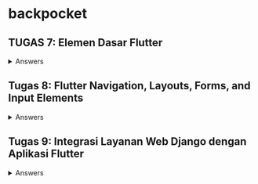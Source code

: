 # backpocket

## TUGAS 7: Elemen Dasar Flutter
<details>
<summary>Answers</summary> 
   
### 1. Apa perbedaan utama antara stateless dan stateful widget dalam konteks pengembangan aplikasi Flutter?
   Stateless widget tidak pernah berubah sehingga tidak bergantung pada apapun selain informasi tentang konfigurasinya; Contohnya adalah **Icon**, **IconButton**, dan **Text**

   Stateful widget bersifat dinamis karena dapat mengubah wujudnya setelah dipicu oleh _events_ yang dilakukan oleh user atau saat menerima data; Contohnya adalah **Checkbox**, **Radio**, **Slider**,         **InkWell**, **Form**,dan **TextField**
   
   
### 2. Sebutkan seluruh widget yang kamu gunakan untuk menyelesaikan tugas ini dan jelaskan fungsinya masing-masing.
   - MyApp (Class)
    Sebuah StatelessWidget yang merupakan root (akar) dari aplikasi. Ini adalah widget yang pertama kali dijalankan saat aplikasi dimulai. Widget ini digunakan untuk mengonfigurasi aplikasi, mengatur        tema serta halaman utama, dan merupakan widget yang paling awal dijalankan saat aplikasi di-run.

  - MaterialApp (Widget)
    Widget yang mengonfigurasi aplikasi Flutter dengan berbagai pengaturan. Contohnya untuk mengatur judul aplikasi, tema, dan halaman utama.
  
  - theme (ThemeData)
    Properti yang mengatur tema visual aplikasi, termasuk palet warna, tampilan, dan gaya.
  
  - colorScheme (ColorScheme)
    Properti yang mengatur palet warna untuk tema aplikasi
  
  - home (Widget)
    Properti yang mengatur halaman utama (root) aplikasi, yaitu MyHomePage.
  
  - MyHomePage (Class)
    StatelessWidget yang menjadi halaman utama home page aplikasi
  
  - Scaffold (Widget)
    Widget yang mengatur struktur dasar halaman.
  
  - AppBar (Widget)
    Widget yang menampilkan bar di lokasi paling atas halaman dengan judul 'backpocket'
  
  - SingleChildScrollView (Widget)
    Sebuah wrapper yang memungkinkan kontennya dapat digulir. Ini berguna saat ada konten yang lebih panjang dari layar.
  
  - Padding (Widget)
    Digunakan untuk menambahkan padding di sekitar konten widget lain
  
  - Column (Widget)
    Digunakan untuk menampilkan widget-child secara vertikal
  
  - Text (Widget)
    Widget untuk menampilkan teks
  
  - GridView.count (Widget)
    Widget untuk menampilkan grid layout dengan jumlah kolom yang tetap. Digunakan untuk menampilkan daftar item toko.
  
  - ShopCard (Class)
    StatelessWidget yang berwujud dan berfungsi sebagai tombol untuk diklik
  
  - Material (Widget)
    mengatur warna latar belakang.
  
  - InkWell (Widget)
    membuat area yang memperbolehkan user untuk mengeklik kartu dan menampilkan pesan Snackbar.
  
  - Icon (Widget)
    menampilkan ikon pada kartu toko.
  
  - SnackBar (Widget)
    menampilkan pesan sementara (biasanya notifikasi) di bagian bawah layar ketika user mengklik item toko.
   
### 3. Jelaskan bagaimana cara kamu mengimplementasikan checklist di atas secara step-by-step (bukan hanya sekadar mengikuti tutorial)
   **+ BONUS**
   1. install Flutter untuk windows dari cmd di direktori yang mau ditempatkan oleh folder proyek
   2. masuk ke direktori proyek dan create project flutter
   3. buat file baru menu.dart dalam direktori backpocket/lib untuk membuat menu utama pada aplikasi
   4. buat class MyHomePage dan class MyHomePageState pada file menu.dart
   5. import menu.dart ke main.dart
   6. ubah menu.dart dari stateful menjadi stateless
   7. Tambah list yang berisi ShopItem agar dapat menampilkan tombol-tombol di home
   8. Set Scaffold agar format tombol dapat di-scroll, memiliki padding, dan di-set menjadi gridView
   9. buat widget stateless bernama ShopCard untuk menampilkan card dengan atribut name, icon, dan color (agar tiap ShopCard mempunyai warna yang berbeda)
```dart
class ShopItem {
  final String name;
  final IconData icon;
  final Color color;

  ShopItem(this.name, this.icon, this.color);
}
```
   10. Tambahkan argumen warna untuk masing-masing ShopCard
```dart
  final List<ShopItem> items = [
    ShopItem("View Items", Icons.checklist, (Colors.green[200])!),
    ShopItem("Add Item", Icons.add_shopping_cart, (Colors.orange[100])!),
    ShopItem("Logout", Icons.logout, (Colors.red[300])!),
  ];
```
   12. push kode ke repositori github
</details>

## Tugas 8: Flutter Navigation, Layouts, Forms, and Input Elements
<details>
<summary>Answers</summary>

### 1. Jelaskan perbedaan antara Navigator.push() dan Navigator.pushReplacement(), disertai dengan contoh mengenai penggunaan kedua metode tersebut yang tepat!
   `Navigator.push()` dan `Navigator.pushReplacement()` adalah fungsi-fungsi yang digunakkan untuk menavigasi melalui berbagai _screens_ dalam Flutter.
   
   `Navigator.push()` **menambah** _route_ baru ke atas kumpulan stack _routes_ yang sudah diatur oleh Navigator. 
   Berarti pengguna dapat menekan tombol _**back**_ untuk menutup _screen_ yang baru saja ditambah dan menuju kembali  ke _screen_ sebelumnya.
   Contoh dari penggunaan Navigator.push() adalah saat ingin menampilkan sebuah halaman _details_ mengenai sebuah _item_ dari sebuah halaman daftar _item_.

   `Navigator.pushReplacement()` **mengganti** (berarti menutup _route_ yang berada di paling atas stack dan menambah _route_ yang baru). 
   Berarti menekan tombol _**back**_ tidak dapat mengembalikan user ke halaman sebelum _screen_ yang baru karena sudah digantikkan.
   Contoh dari penggunaan Navigator.pushReplacement() adalah saat ingin menavigasi ke _screen_ baru yang tidak ada kaitan sama sekali dengan _screen_ saat ini; seperti saat User telah berhasil ter-         autentikasi dan akan diredirect ke halaman utama (User tidak dapat balik ke halaman Login lagi karena sudah tidak relevan).
   
### 2. Jelaskan masing-masing layout widget pada Flutter dan konteks penggunaannya masing-masing!

   **Container:**                  mengatur tampilan widget lainnya; Cth: padding, margin, dan background color.
   **Center:**                     menempatkan widget lainnya di tengah layar.
   **Align:**                      menempatkan widget lainnya pada posisi yang ditentukan.
   **FractionallySizedBox:**       menentukan ukuran widget anak sebagai fraksi dari ruang yang tersedia.
   **AspectRatio:**                menentukan aspek rasio widget _children_ _widgets_.      
   **Stack:**                      menumpuk widget anak di atas satu sama lain.
   **Flow:**                       menempatkan widget anak dalam bentuk aliran.
   **Wrap:**                       menempatkan widget anak dalam bentuk wrapping.

### 3. Sebutkan apa saja elemen input pada form yang kamu pakai pada tugas kali ini dan jelaskan mengapa kamu menggunakan elemen input tersebut!
   a. `TextFormField Name`:  Untuk tempat input **nama** item dengan tipe data String dari pengguna.
   
   b. `TextFormField Price`: Untuk tempat input **harga** item dengan tipe data int dari pengguna.
   
   c. `TextFormField Quantity`: Untuk tempat input **jumlah** item dengan tipe data int dari pengguna.
   
   d. `TextFormField "Description`: Untuk tempat input **deskripsi** item dengan tipe data String dari pengguna.
   
### 4. Bagaimana penerapan clean architecture pada aplikasi Flutter?
   Clean architecture adalah _blueprint_ untuk sistem modular, yang mengikuti prinsip desain _separation of concerns_. 
   gaya arsitektur ini berfokus pada **pembagian perangkat lunak ke dalam beberapa lapisan**, untuk menyederhanakan pengembangan dan pemeliharaan. 

   #### Separation of Concerns
   - **Do one thing:** Sebuah fungsi harus melakukan satu hal saja dan melakukannya dengan baik.
   - **Prinsip Tanggung Jawab Tunggal:** Sebuah metode/kelas/komponen harus memiliki satu alasan untuk berubah.
   - **Injeksi Ketergantungan:** Sebisa mungkin, ketergantungan kelas harus disediakan oleh objek di luar kelas.
   - **Arsitektur Kode**: yaitu _Clean architecture_.

<p align="center">
   <image src= "https://github.com/sorfeb/backpocket/assets/112263712/46b902bb-daa1-4fcc-8d36-4d3387fc45bf">
</p>

   #### Layers
   ##### a. **Feature Layer** - lapisan presentasi aplikasi
   lapisan ini merupakan lapisan yang paling bergantung pada framework, karena berisi UI dan penangan peristiwa UI yang menggunakan widget untuk menampilkan tampilan.
   Widget ini dikontrol oleh state menggunakan berbagai pola desain manajemen state yang digunakan dalam Flutter.
   
   - Halaman: Ini adalah halaman-halaman aplikasi kita.
   - Manajemen State: BLoC, Penyedia, GetX, dll.
   - Widget: Widget spesifik lainnya yang dibutuhkan oleh halaman kami.
   
   ##### b. **Domain Layer** - bagian paling dalam dari lapisan (tidak ada ketergantungan dengan lapisan lain) dan berisi Entitas, Kasus Penggunaan & Antarmuka Repositori.
   ditulis murni dalam Dart tanpa elemen Flutter. Alasannya adalah bahwa domain seharusnya hanya berkaitan dengan logika bisnis aplikasi. Hal ini juga memungkinkan migrasi yang mudah antar platform, 
   jika ada masalah yang muncul.
   
   - Kasus Penggunaan: Aturan-aturan bisnis khusus aplikasi
   - Entitas: Objek bisnis dari aplikasi
   - Repositori: Kelas abstrak yang mendefinisikan fungsionalitas yang diharapkan dari lapisan luar
   
   ##### c. **Data Layer**  - lapisan data aplikasi
   Modul Data, yang merupakan bagian dari lapisan terluar, bertanggung jawab untuk pengambilan data. Ini bisa dalam bentuk panggilan API ke server dan/atau basis data lokal. Modul ini juga berisi 
   implementasi repositori.
   
   - Repositori: Implementasi aktual dari repositori di lapisan Domain. Repositori bertanggung jawab untuk mengoordinasikan data dari berbagai Sumber Data.
   - Model DTO: Representasi struktur JSON yang memungkinkan kita untuk berinteraksi dengan sumber data.
   - Sumber Data: Terdiri dari Sumber Data jarak jauh dan lokal. Sumber Data jarak jauh akan melakukan permintaan HTTP pada API. Sedangkan Data Source lokal akan menyimpan data dalam cache atau 
     persist.
   - Pemeta (Mapper): Memetakan objek Entity ke Model dan sebaliknya.
   
   ##### d. **Resources and Shared Library** - dapat diakses oleh semua lapisan lainnya:
   - Sumber daya: Berisi aset (gambar, font, warna, dll), dan konfigurasi lainnya.
   - Pustaka Bersama: Berisi komponen yang dapat digunakan kembali, fungsi (navigasi, jaringan, dll), dan pustaka pihak ketiga.

   _source:_ [An Introduction to Flutter Clean Architecture](https://medium.com/ruangguru/an-introduction-to-flutter-clean-architecture-ae00154001b0)
   
### 5. Jelaskan bagaimana cara kamu mengimplementasikan checklist di atas secara step-by-step! (bukan hanya sekadar mengikuti tutorial)
   **+ BONUS**
   1. Organisir files-files dalam direktori `lib` agar rapi dengan menambahkan folder `screens` dan `widgets`.
   2. `screens` berisi `menu.dart`.
   3. `widgets` berisi `shop_card.dart` dan `left_drawer.dart`.
   4. Buat file baru bernama `itemslist_form.dart` dan isi dengan kode untuk form mendaftar item baru dan juga tambahkan list untuk menampung item yang baru ditambahkan dengan nama `formAddedItems`.
   ```dart
import 'package:flutter/material.dart';
import 'package:backpocket/widgets/left_drawer.dart';
import 'package:backpocket/widgets/item_card.dart';

List<RegisteredItem> formAddedItems = [];

class ShopFormPage extends StatefulWidget {
    const ShopFormPage({super.key});

    @override
    State<ShopFormPage> createState() => _ShopFormPageState();
}

class _ShopFormPageState extends State<ShopFormPage> {
    final _formKey = GlobalKey<FormState>();
    String _name = "";
    int _price = 0;
    int _quantity = 0;
    String _description = "";

    @override
    Widget build(BuildContext context) {
        return Scaffold(
          appBar: AppBar(
            title: const Center(
              child: Text(
                'Add New Item',
              ),
            ),
            backgroundColor: Colors.indigo,
            foregroundColor: Colors.white,
          ),
          drawer: const LeftDrawer(),
          body: Form(
            key: _formKey,
            child: SingleChildScrollView(
              child: Column(
                    crossAxisAlignment: CrossAxisAlignment.start,
                    children: [
                      Padding(
                        padding: const EdgeInsets.all(8.0),
                        child: TextFormField(
                          decoration: InputDecoration(
                            hintText: "Nama Produk",
                            labelText: "Nama Produk",
                            border: OutlineInputBorder(
                              borderRadius: BorderRadius.circular(5.0),
                            ),
                          ),
                          onChanged: (String? value) {
                            setState(() {
                              _name = value!;
                            });
                          },
                          validator: (String? value) {
                            if (value == null || value.isEmpty) {
                              return "Nama tidak boleh kosong!";
                            }
                            return null;
                          },
                        ),
                      ),

                      Padding(
                        padding: const EdgeInsets.all(8.0),
                        child: TextFormField(
                          decoration: InputDecoration(
                            hintText: "Harga",
                            labelText: "Harga",
                            border: OutlineInputBorder(
                              borderRadius: BorderRadius.circular(5.0),
                            ),
                          ),
                          onChanged: (String? value) {
                            setState(() {
                              _price = int.parse(value!);
                            });
                          },
                          validator: (String? value) {
                            if (value == null || value.isEmpty) {
                              return "Harga tidak boleh kosong!";
                            }
                            if (int.tryParse(value) == null) {
                              return "Harga harus berupa angka!";
                            }
                            return null;
                          },
                        ),
                      ),

                      Padding(
                        padding: const EdgeInsets.all(8.0),
                        child: TextFormField(
                          decoration: InputDecoration(
                            hintText: "Quantity",
                            labelText: "Quantity",
                            border: OutlineInputBorder(
                              borderRadius: BorderRadius.circular(5.0),
                            ),
                          ),
                          onChanged: (String? value) {
                            setState(() {
                              _quantity = int.parse(value!);
                            });
                          },
                          validator: (String? value) {
                            if (value == null || value.isEmpty) {
                              return "Quantity can't be 0!";
                            }
                            if (int.tryParse(value) == null) {
                              return "Quantity can't be 0!";
                            }
                            return null;
                          },
                        ),
                      ),

                      Padding(
                        padding: const EdgeInsets.all(8.0),
                        child: TextFormField(
                          decoration: InputDecoration(
                            hintText: "Deskripsi",
                            labelText: "Deskripsi",
                            border: OutlineInputBorder(
                              borderRadius: BorderRadius.circular(5.0),
                            ),
                          ),
                          onChanged: (String? value) {
                            setState(() {
                              _description = value!;
                            });
                          },
                          validator: (String? value) {
                            if (value == null || value.isEmpty) {
                              return "Deskripsi tidak boleh kosong!";
                            }
                            return null;
                          },
                        ),
                      ),

                      Align(
                        alignment: Alignment.bottomCenter,
                        child: Padding(
                          padding: const EdgeInsets.all(8.0),
                          child: ElevatedButton(
                            style: ButtonStyle(
                              backgroundColor:
                                  MaterialStateProperty.all(Colors.indigo),
                            ),
                            onPressed: () {
                              if (_formKey.currentState!.validate()) {
                                RegisteredItem newItem = RegisteredItem(
                                  _name, 
                                  _price, 
                                  _quantity,
                                  _description
                                );
                              formAddedItems.add(newItem);

                                showDialog(
                                  context: context,
                                  builder: (context) {
                                    return AlertDialog(
                                      title: const Text('Produk berhasil tersimpan'),
                                      content: SingleChildScrollView(
                                        child: Column(
                                          crossAxisAlignment:
                                              CrossAxisAlignment.start,
                                          children: [
                                            Text('Name: $_name'),
                                            Text('Price: $_price'),
                                            Text('Qty: $_quantity'),
                                            Text('Description: $_description'),
                                          ],
                                        ),
                                      ),
                                      actions: [
                                        TextButton(
                                          child: const Text('OK'),
                                          onPressed: () {
                                            Navigator.pop(context); // Close dialog
                                            Navigator.pop(context); //Close form page and return to Home
                                          },
                                        ),
                                      ],
                                    );
                                  },
                                );

                              }
                              _formKey.currentState!.reset();
                            },
                            child: const Text(
                              "Save",
                              style: TextStyle(color: Colors.white),
                            ),
                          ),
                        ),
                      ),

                    ] 
              ),
            ),
          ),
        );
    }
}
```
   6. Buat class baru bernama `RegisteredItem` untuk menampung atribut-atribut seperti nama dll. agar menjadi object yang dapat ditampilkan di halaman View Items
```dart
class RegisteredItem{
  final String name;
  final int price;
  final int quantity;
  final String description;

  RegisteredItem(this.name, this.price, this.quantity, this.description);
}
```
   7. Buat file baru bernama `itemslist_form.dart` untuk menampilkan seluruh Items yang pernah ditambahkan dari form `itemslist_form.dart`.
```dart
import 'package:flutter/material.dart';
import 'package:backpocket/widgets/left_drawer.dart';
import 'package:backpocket/widgets/item_card.dart';

List<RegisteredItem> formAddedItems = [];

class ShopFormPage extends StatefulWidget {
    const ShopFormPage({super.key});

    @override
    State<ShopFormPage> createState() => _ShopFormPageState();
}

class _ShopFormPageState extends State<ShopFormPage> {
    final _formKey = GlobalKey<FormState>();
    String _name = "";
    int _price = 0;
    int _quantity = 0;
    String _description = "";

    @override
    Widget build(BuildContext context) {
        return Scaffold(
          appBar: AppBar(
            title: const Center(
              child: Text(
                'Add New Item',
              ),
            ),
            backgroundColor: Colors.indigo,
            foregroundColor: Colors.white,
          ),
          drawer: const LeftDrawer(),
          body: Form(
            key: _formKey,
            child: SingleChildScrollView(
              child: Column(
                    crossAxisAlignment: CrossAxisAlignment.start,
                    children: [
                      Padding(
                        padding: const EdgeInsets.all(8.0),
                        child: TextFormField(
                          decoration: InputDecoration(
                            hintText: "Nama Produk",
                            labelText: "Nama Produk",
                            border: OutlineInputBorder(
                              borderRadius: BorderRadius.circular(5.0),
                            ),
                          ),
                          onChanged: (String? value) {
                            setState(() {
                              _name = value!;
                            });
                          },
                          validator: (String? value) {
                            if (value == null || value.isEmpty) {
                              return "Nama tidak boleh kosong!";
                            }
                            return null;
                          },
                        ),
                      ),

                      Padding(
                        padding: const EdgeInsets.all(8.0),
                        child: TextFormField(
                          decoration: InputDecoration(
                            hintText: "Harga",
                            labelText: "Harga",
                            border: OutlineInputBorder(
                              borderRadius: BorderRadius.circular(5.0),
                            ),
                          ),
                          onChanged: (String? value) {
                            setState(() {
                              _price = int.parse(value!);
                            });
                          },
                          validator: (String? value) {
                            if (value == null || value.isEmpty) {
                              return "Harga tidak boleh kosong!";
                            }
                            if (int.tryParse(value) == null) {
                              return "Harga harus berupa angka!";
                            }
                            return null;
                          },
                        ),
                      ),

                      Padding(
                        padding: const EdgeInsets.all(8.0),
                        child: TextFormField(
                          decoration: InputDecoration(
                            hintText: "Quantity",
                            labelText: "Quantity",
                            border: OutlineInputBorder(
                              borderRadius: BorderRadius.circular(5.0),
                            ),
                          ),
                          onChanged: (String? value) {
                            setState(() {
                              _quantity = int.parse(value!);
                            });
                          },
                          validator: (String? value) {
                            if (value == null || value.isEmpty) {
                              return "Quantity can't be 0!";
                            }
                            if (int.tryParse(value) == null) {
                              return "Quantity can't be 0!";
                            }
                            return null;
                          },
                        ),
                      ),

                      Padding(
                        padding: const EdgeInsets.all(8.0),
                        child: TextFormField(
                          decoration: InputDecoration(
                            hintText: "Deskripsi",
                            labelText: "Deskripsi",
                            border: OutlineInputBorder(
                              borderRadius: BorderRadius.circular(5.0),
                            ),
                          ),
                          onChanged: (String? value) {
                            setState(() {
                              _description = value!;
                            });
                          },
                          validator: (String? value) {
                            if (value == null || value.isEmpty) {
                              return "Deskripsi tidak boleh kosong!";
                            }
                            return null;
                          },
                        ),
                      ),

                      Align(
                        alignment: Alignment.bottomCenter,
                        child: Padding(
                          padding: const EdgeInsets.all(8.0),
                          child: ElevatedButton(
                            style: ButtonStyle(
                              backgroundColor:
                                  MaterialStateProperty.all(Colors.indigo),
                            ),
                            onPressed: () {
                              if (_formKey.currentState!.validate()) {
                                RegisteredItem newItem = RegisteredItem(
                                  _name, 
                                  _price, 
                                  _quantity,
                                  _description
                                );
                              formAddedItems.add(newItem);

                                showDialog(
                                  context: context,
                                  builder: (context) {
                                    return AlertDialog(
                                      title: const Text('Produk berhasil tersimpan'),
                                      content: SingleChildScrollView(
                                        child: Column(
                                          crossAxisAlignment:
                                              CrossAxisAlignment.start,
                                          children: [
                                            Text('Name: $_name'),
                                            Text('Price: $_price'),
                                            Text('Qty: $_quantity'),
                                            Text('Description: $_description'),
                                          ],
                                        ),
                                      ),
                                      actions: [
                                        TextButton(
                                          child: const Text('OK'),
                                          onPressed: () {
                                            Navigator.pop(context); // Close dialog
                                            Navigator.pop(context); //Close form page and return to Home
                                          },
                                        ),
                                      ],
                                    );
                                  },
                                );

                              }
                              _formKey.currentState!.reset();
                            },
                            child: const Text(
                              "Save",
                              style: TextStyle(color: Colors.white),
                            ),
                          ),
                        ),
                      ),

                    ] 
              ),
            ),
          ),
        );
    }
}
```
   8. Jangan lupa untuk menambahkan argumen formAddedItems ke ShopCard "View Items"
```dart
            else if (item.name == "View Items") {
              Navigator.push(
                context,
                MaterialPageRoute(
                  builder: (context) => ItemsListPage(addedItems: formAddedItems))
              );
            }
```
</details>

## Tugas 9: Integrasi Layanan Web Django dengan Aplikasi Flutter
<details>
<summary>Answers</summary> 
 Apakah bisa kita melakukan pengambilan data JSON tanpa membuat model terlebih dahulu? Jika iya, apakah hal tersebut lebih baik daripada membuat model sebelum melakukan pengambilan data JSON?
 Jelaskan fungsi dari CookieRequest dan jelaskan mengapa instance CookieRequest perlu untuk dibagikan ke semua komponen di aplikasi Flutter.
 Jelaskan mekanisme pengambilan data dari JSON hingga dapat ditampilkan pada Flutter.
 Jelaskan mekanisme autentikasi dari input data akun pada Flutter ke Django hingga selesainya proses autentikasi oleh Django dan tampilnya menu pada Flutter.
 Sebutkan seluruh widget yang kamu pakai pada tugas ini dan jelaskan fungsinya masing-masing.
 Jelaskan bagaimana cara kamu mengimplementasikan checklist di atas secara step-by-step! (bukan hanya sekadar mengikuti tutorial).
 </details>
